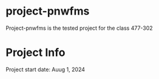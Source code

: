 # project-pnwfms
Project-pnwfms is the tested project for the class 477-302 

# Project Info
Project start date: Auug 1, 2024
